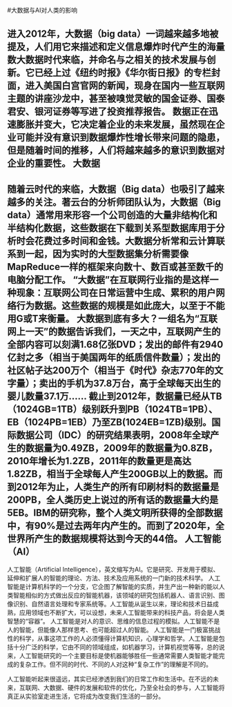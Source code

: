 ﻿
#大数据与AI对人类的影响

进入2012年，大数据（big data）一词越来越多地被提及，人们用它来描述和定义信息爆炸时代产生的海量数大数据时代来临，并命名与之相关的技术发展与创新。它已经上过《纽约时报》《华尔街日报》的专栏封面，进入美国白宫官网的新闻，现身在国内一些互联网主题的讲座沙龙中，甚至被嗅觉灵敏的国金证券、国泰君安、银河证券等写进了投资推荐报告。
数据正在迅速膨胀并变大，它决定着企业的未来发展，虽然现在企业可能并没有意识到数据爆炸性增长带来问题的隐患，但是随着时间的推移，人们将越来越多的意识到数据对企业的重要性。
大数据
---
随着云时代的来临，大数据（Big data）也吸引了越来越多的关注。著云台的分析师团队认为，大数据（Big data）通常用来形容一个公司创造的大量非结构化和半结构化数据，这些数据在下载到关系型数据库用于分析时会花费过多时间和金钱。大数据分析常和云计算联系到一起，因为实时的大型数据集分析需要像MapReduce一样的框架来向数十、数百或甚至数千的电脑分配工作。
“大数据”在互联网行业指的是这样一种现象：互联网公司在日常运营中生成、累积的用户网络行为数据。这些数据的规模是如此庞大，以至于不能用G或T来衡量。
大数据到底有多大？一组名为“互联网上一天”的数据告诉我们，一天之中，互联网产生的全部内容可以刻满1.68亿张DVD；发出的邮件有2940亿封之多（相当于美国两年的纸质信件数量）；发出的社区帖子达200万个（相当于《时代》杂志770年的文字量）；卖出的手机为37.8万台，高于全球每天出生的婴儿数量37.1万……
截止到2012年，数据量已经从TB（1024GB=1TB）级别跃升到PB（1024TB=1PB）、EB（1024PB=1EB）乃至ZB(1024EB=1ZB)级别。国际数据公司（IDC）的研究结果表明，2008年全球产生的数据量为0.49ZB，2009年的数据量为0.8ZB，2010年增长为1.2ZB，2011年的数量更是高达1.82ZB，相当于全球每人产生200GB以上的数据。而到2012年为止，人类生产的所有印刷材料的数据量是200PB，全人类历史上说过的所有话的数据量大约是5EB。IBM的研究称，整个人类文明所获得的全部数据中，有90%是过去两年内产生的。而到了2020年，全世界所产生的数据规模将达到今天的44倍。
人工智能（AI）
---
人工智能（Artificial Intelligence），英文缩写为AI。它是研究、开发用于模拟、延伸和扩展人的智能的理论、方法、技术及应用系统的一门新的技术科学。 人工智能是计算机科学的一个分支，它企图了解智能的实质，并生产出一种新的能以人类智能相似的方式做出反应的智能机器，该领域的研究包括机器人、语言识别、图像识别、自然语言处理和专家系统等。人工智能从诞生以来，理论和技术日益成熟，应用领域也不断扩大，可以设想，未来人工智能带来的科技产品，将会是人类智慧的“容器”。
人工智能是对人的意识、思维的信息过程的模拟。人工智能不是人的智能，但能像人那样思考、也可能超过人的智能。
人工智能是一门极富挑战性的科学，从事这项工作的人必须懂得计算机知识，心理学和哲学。人工智能是包括十分广泛的科学，它由不同的领域组成，如机器学习，计算机视觉等等，总的说来，人工智能研究的一个主要目标是使机器能够胜任一些通常需要人类智能才能完成的复杂工作。但不同的时代、不同的人对这种“复杂工作”的理解是不同的。

人工智能听起来很遥远，其实已经渗透到我们的日常工作和生活中。在不远的未来，互联网、大数据、硬件的发展和软件的优化，乃至全社会的参与，人工智能将真正从实验室走进生活，它将成为改变我们生活的一部分。 



